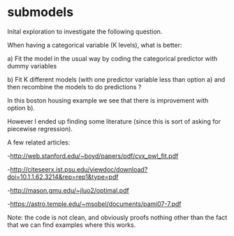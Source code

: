 # submodels

Inital exploration to investigate the following question.

When having a categorical variable (K levels), what is better:

a) Fit the model in the usual way by coding the categorical predictor with dummy variables

b) Fit K different models (with one predictor variable less than option a) and then recombine the models to do predictions ?

In this boston housing example we see that there is improvement with option b).

However I ended up finding some literature (since this is sort of asking for piecewise regression).

A few related articles: 

-http://web.stanford.edu/~boyd/papers/pdf/cvx_pwl_fit.pdf

-http://citeseerx.ist.psu.edu/viewdoc/download?doi=10.1.1.62.3214&rep=rep1&type=pdf

-http://mason.gmu.edu/~jluo2/optimal.pdf

-https://astro.temple.edu/~msobel/documents/pami07-7.pdf

Note: the code is not clean, and obviously proofs nothing other than the fact that we can find examples where this works.

